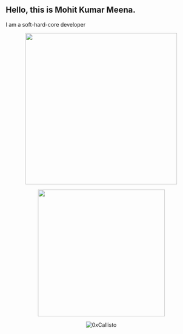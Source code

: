 <h2>Hello, this is Mohit Kumar Meena.</h2>
<p>I am a soft-hard-core developer</p>
<!-- <p><img align="left" src="https://github-readme-stats.vercel.app/api/top-langs?username=0xCallisto&show_icons=true&locale=en&layout=compact" alt="0xCallisto" /></p> -->

<!-- <p>&nbsp;<img align="center" src="https://github-readme-stats.vercel.app/api?username=0xCallisto&show_icons=true&locale=en" alt="0xCallisto" /></p> -->


<p align='center'><a href="#"><img src="https://github-readme-stats.vercel.app/api?username=0xCallisto&count_private=true&show_icons=true&theme=chartreuse-dark" width="400"></a></p>

<!-- &nbsp;&nbsp;&nbsp;&nbsp; -->

<p align='center'><a href="#"><img src="https://github-readme-stats.vercel.app/api/top-langs/?username=0xCallisto&count_private=true&layout=compact&theme=highcontrast" width="335"></a></p>

<p align='center'><img align="center" src="https://github-readme-streak-stats.herokuapp.com/?user=0xCallisto&theme=dark&background=000000" alt="0xCallisto" /></p>

<!-- ![Visitor Count](https://profile-counter.glitch.me/0xCallisto/count.svg) -->

